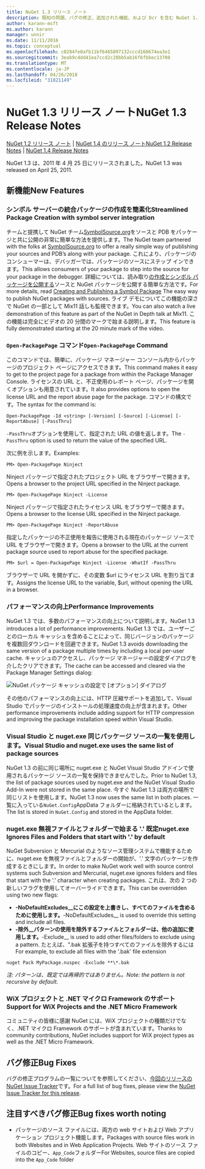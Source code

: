```yaml
---
title: NuGet 1.3 リリース ノート
description: 既知の問題、バグの修正、追加された機能、および Dcr を含む NuGet 1.3 リリース ノートです。
author: karann-msft
ms.author: karann
manager: unnir
ms.date: 11/11/2016
ms.topic: conceptual
ms.openlocfilehash: c0284fe0afb11bf6465897132cccd160674ea3e1
ms.sourcegitcommit: 3eab9c4dd41ea7ccd2c28bb5ab16f6fbbec13708
ms.translationtype: MT
ms.contentlocale: ja-JP
ms.lasthandoff: 04/26/2018
ms.locfileid: "31821149"
---
```

# <a name="nuget-13-release-notes"></a><span data-ttu-id="13f78-103">NuGet 1.3 リリース ノート</span><span class="sxs-lookup"><span data-stu-id="13f78-103">NuGet 1.3 Release Notes</span></span>

<span data-ttu-id="13f78-104">[NuGet 1.2 リリース ノート](../release-notes/nuget-1.2.md) | [NuGet 1.4 のリリース ノート](../release-notes/nuget-1.4.md)</span><span class="sxs-lookup"><span data-stu-id="13f78-104">[NuGet 1.2 Release Notes](../release-notes/nuget-1.2.md) | [NuGet 1.4 Release Notes](../release-notes/nuget-1.4.md)</span></span>

<span data-ttu-id="13f78-105">NuGet 1.3 は、2011 年 4 月 25 日にリリースされました。</span><span class="sxs-lookup"><span data-stu-id="13f78-105">NuGet 1.3 was released on April 25, 2011.</span></span>

## <a name="new-features"></a><span data-ttu-id="13f78-106">新機能</span><span class="sxs-lookup"><span data-stu-id="13f78-106">New Features</span></span>

### <a name="streamlined-package-creation-with-symbol-server-integration"></a><span data-ttu-id="13f78-107">シンボル サーバーの統合パッケージの作成を簡素化</span><span class="sxs-lookup"><span data-stu-id="13f78-107">Streamlined Package Creation with symbol server integration</span></span>

<span data-ttu-id="13f78-108">チームと提携して NuGet チーム[SymbolSource.org](http://www.symbolsource.org/)をソースと PDB をパッケージと共に公開の非常に簡単な方法を提供します。</span><span class="sxs-lookup"><span data-stu-id="13f78-108">The NuGet team partnered with the folks at [SymbolSource.org](http://www.symbolsource.org/) to offer a really simple way of publishing your sources and PDB’s along with your package.</span></span> <span data-ttu-id="13f78-109">これにより、パッケージのコンシューマーは、デバッガーでは、パッケージのソースにステップ インできます。</span><span class="sxs-lookup"><span data-stu-id="13f78-109">This allows consumers of your package to step into the source for your package in the debugger.</span></span> <span data-ttu-id="13f78-110">詳細については、読み取り[の作成とシンボル パッケージを公開する](../create-packages/symbol-packages.md)ソースと NuGet パッケージを公開する簡単な方法です。</span><span class="sxs-lookup"><span data-stu-id="13f78-110">For more details, read [Creating and Publishing a Symbol Package](../create-packages/symbol-packages.md) The easy way to publish NuGet packages with sources.</span></span> <span data-ttu-id="13f78-111">ライブ デモについてこの機能の深さで NuGet の一部として Mix11 話しも監視できます。</span><span class="sxs-lookup"><span data-stu-id="13f78-111">You can also watch a live demonstration of this feature as part of the NuGet in Depth talk at Mix11.</span></span> <span data-ttu-id="13f78-112">この機能は完全にビデオの 20 分間のマークで始まる説明します。</span><span class="sxs-lookup"><span data-stu-id="13f78-112">This feature is fully demonstrated starting at the 20 minute mark of the video.</span></span>

### <a name="open-packagepage-command"></a><span data-ttu-id="13f78-113">`Open-PackagePage` コマンド</span><span class="sxs-lookup"><span data-stu-id="13f78-113">`Open-PackagePage` Command</span></span>

<span data-ttu-id="13f78-114">このコマンドでは、簡単に、パッケージ マネージャー コンソール内からパッケージのプロジェクト ページにアクセスできます。</span><span class="sxs-lookup"><span data-stu-id="13f78-114">This command makes it easy to get to the project page for a package from within the Package Manager Console.</span></span> <span data-ttu-id="13f78-115">ライセンスの URL と、不正使用のレポート ページ、パッケージを開くオプションも用意されています。</span><span class="sxs-lookup"><span data-stu-id="13f78-115">It also provides options to open the license URL and the report abuse page for the package.</span></span>
<span data-ttu-id="13f78-116">コマンドの構文です。</span><span class="sxs-lookup"><span data-stu-id="13f78-116">The syntax for the command is:</span></span>

    Open-PackagePage -Id <string> [-Version] [-Source] [-License] [-ReportAbuse] [-PassThru]

<span data-ttu-id="13f78-117">`-PassThru`オプションを使用して、指定された URL の値を返します。</span><span class="sxs-lookup"><span data-stu-id="13f78-117">The `-PassThru` option is used to return the value of the specified URL.</span></span>

<span data-ttu-id="13f78-118">次に例を示します。</span><span class="sxs-lookup"><span data-stu-id="13f78-118">Examples:</span></span>

    PM> Open-PackagePage Ninject

<span data-ttu-id="13f78-119">Ninject パッケージで指定されたプロジェクト URL をブラウザーで開きます。</span><span class="sxs-lookup"><span data-stu-id="13f78-119">Opens a browser to the project URL specified in the Ninject package.</span></span>

    PM> Open-PackagePage Ninject -License

<span data-ttu-id="13f78-120">Ninject パッケージで指定されたライセンス URL をブラウザーで開きます。</span><span class="sxs-lookup"><span data-stu-id="13f78-120">Opens a browser to the license URL specified in the Ninject package.</span></span>

    PM> Open-PackagePage Ninject -ReportAbuse

<span data-ttu-id="13f78-121">指定したパッケージの不正使用を報告に使用される現在のパッケージ ソースで URL をブラウザーで開きます。</span><span class="sxs-lookup"><span data-stu-id="13f78-121">Opens a browser to the URL at the current package source used to report abuse for the specified package.</span></span>

    PM> $url = Open-PackagePage Ninject -License -WhatIf -PassThru

<span data-ttu-id="13f78-122">ブラウザーで URL を開かずに、その変数 $url にライセンス URL を割り当てます。</span><span class="sxs-lookup"><span data-stu-id="13f78-122">Assigns the license URL to the variable, $url, without opening the URL in a browser.</span></span>

### <a name="performance-improvements"></a><span data-ttu-id="13f78-123">パフォーマンスの向上</span><span class="sxs-lookup"><span data-stu-id="13f78-123">Performance Improvements</span></span>

<span data-ttu-id="13f78-124">NuGet 1.3 では、多数のパフォーマンスの向上について説明します。</span><span class="sxs-lookup"><span data-stu-id="13f78-124">NuGet 1.3 introduces a lot of performance improvements.</span></span> <span data-ttu-id="13f78-125">NuGet 1.3 では、ユーザーごとのローカル キャッシュを含めることによって、同じバージョンのパッケージを複数回ダウンロードを回避できます。</span><span class="sxs-lookup"><span data-stu-id="13f78-125">NuGet 1.3 avoids downloading the same version of a package multiple times by including a local per-user cache.</span></span> <span data-ttu-id="13f78-126">キャッシュのアクセスし、パッケージ マネージャーの設定ダイアログを介したクリアできます。</span><span class="sxs-lookup"><span data-stu-id="13f78-126">The cache can be accessed and cleared via the Package Manager Settings dialog:</span></span>

![NuGet パッケージ キャッシュの設定で [オプション] ダイアログ](./media/nuget-options.png)

<span data-ttu-id="13f78-128">その他のパフォーマンスの向上には、HTTP 圧縮サポートを追加して、Visual Studio でパッケージのインストールの処理速度の向上が含まれます。</span><span class="sxs-lookup"><span data-stu-id="13f78-128">Other performance improvements include adding support for HTTP compression and improving the package installation speed within Visual Studio.</span></span>

### <a name="visual-studio-and-nugetexe-uses-the-same-list-of-package-sources"></a><span data-ttu-id="13f78-129">Visual Studio と nuget.exe 同じパッケージ ソースの一覧を使用します。</span><span class="sxs-lookup"><span data-stu-id="13f78-129">Visual Studio and nuget.exe uses the same list of package sources</span></span>

<span data-ttu-id="13f78-130">NuGet 1.3 の前に同じ場所に nuget.exe と NuGet Visual Studio アドインで使用されるパッケージ ソースの一覧を保持できませんでした。</span><span class="sxs-lookup"><span data-stu-id="13f78-130">Prior to NuGet 1.3, the list of package sources used by nuget.exe and the NuGet Visual Studio Add-In were not stored in the same place.</span></span> <span data-ttu-id="13f78-131">今すぐ NuGet 1.3 は両方の場所で同じリストを使用します。</span><span class="sxs-lookup"><span data-stu-id="13f78-131">NuGet 1.3 now uses the same list in both places.</span></span> <span data-ttu-id="13f78-132">一覧に入っている`NuGet.Config`AppData フォルダーに格納されているとします。</span><span class="sxs-lookup"><span data-stu-id="13f78-132">The list is stored in `NuGet.Config` and stored in the AppData folder.</span></span>

### <a name="nugetexe-ignores-files-and-folders-that-start-with--by-default"></a><span data-ttu-id="13f78-133">nuget.exe 無視ファイルとフォルダーで始まる '.' 既定</span><span class="sxs-lookup"><span data-stu-id="13f78-133">nuget.exe Ignores Files and Folders that start with '.' by default</span></span>

<span data-ttu-id="13f78-134">NuGet Subversion と Mercurial のようなソース管理システムで機能するために、nuget.exe を無視ファイルとフォルダーの開始が、'.' 文字のパッケージを作成するときにします。</span><span class="sxs-lookup"><span data-stu-id="13f78-134">In order to make NuGet work well with source control systems such Subversion and Mercurial, nuget.exe ignores folders and files that start with the '.' character when creating packages.</span></span> <span data-ttu-id="13f78-135">これは、次の 2 つの新しいフラグを使用してオーバーライドできます。</span><span class="sxs-lookup"><span data-stu-id="13f78-135">This can be overridden using two new flags:</span></span>

* <span data-ttu-id="13f78-136">__-NoDefaultExcludes__にこの設定を上書きし、すべてのファイルを含めるために使用します。</span><span class="sxs-lookup"><span data-stu-id="13f78-136">__-NoDefaultExcludes__ is used to override this setting and include all files.</span></span>
* <span data-ttu-id="13f78-137">__-除外__パターンの使用を除外するファイルとフォルダーは、他の追加に使用します。</span><span class="sxs-lookup"><span data-stu-id="13f78-137">__-Exclude__ is used to add other files/folders to exclude using a pattern.</span></span> <span data-ttu-id="13f78-138">たとえば、".bak 拡張子を持つすべてのファイルを除外するには</span><span class="sxs-lookup"><span data-stu-id="13f78-138">For example, to exclude all files with the '.bak' file extension</span></span>

```
nuget Pack MyPackage.nuspec -Exclude **\*.bak
```  

<span data-ttu-id="13f78-139">_注: パターンは、既定では再帰的ではありません。_</span><span class="sxs-lookup"><span data-stu-id="13f78-139">_Note: the pattern is not recursive by default._</span></span>

### <a name="support-for-wix-projects-and-the-net-micro-framework"></a><span data-ttu-id="13f78-140">WiX プロジェクトと .NET マイクロ Framework のサポート</span><span class="sxs-lookup"><span data-stu-id="13f78-140">Support for WiX Projects and the .NET Micro Framework</span></span>

<span data-ttu-id="13f78-141">コミュニティの皆様に感謝 NuGet には、WiX プロジェクトの種類だけでなく、.NET マイクロ Framework のサポートが含まれています。</span><span class="sxs-lookup"><span data-stu-id="13f78-141">Thanks to community contributions, NuGet includes support for WiX project types as well as the .NET Micro Framework.</span></span>

## <a name="bug-fixes"></a><span data-ttu-id="13f78-142">バグ修正</span><span class="sxs-lookup"><span data-stu-id="13f78-142">Bug Fixes</span></span>

<span data-ttu-id="13f78-143">バグの修正プログラムの一覧についてを参照してください、[今回のリリースの NuGet Issue Tracker](http://nuget.codeplex.com/workitem/list/advanced?keyword=&status=All&type=All&priority=All&release=NuGet%201.3&assignedTo=All&component=All&sortField=LastUpdatedDate&sortDirection=Descending&page=0)です。</span><span class="sxs-lookup"><span data-stu-id="13f78-143">For a full list of bug fixes, please view the [NuGet Issue Tracker for this release](http://nuget.codeplex.com/workitem/list/advanced?keyword=&status=All&type=All&priority=All&release=NuGet%201.3&assignedTo=All&component=All&sortField=LastUpdatedDate&sortDirection=Descending&page=0).</span></span>

## <a name="bug-fixes-worth-noting"></a><span data-ttu-id="13f78-144">注目すべきバグ修正</span><span class="sxs-lookup"><span data-stu-id="13f78-144">Bug fixes worth noting</span></span>

* <span data-ttu-id="13f78-145">パッケージのソース ファイルには、両方の web サイトおよび Web アプリケーション プロジェクト機能します。</span><span class="sxs-lookup"><span data-stu-id="13f78-145">Packages with source files work in both Websites and in Web Application Projects.</span></span>
<span data-ttu-id="13f78-146">Web サイトのソース ファイルのコピー、`App_Code`フォルダー</span><span class="sxs-lookup"><span data-stu-id="13f78-146">For Websites, source files are copied into the `App_Code` folder</span></span>
